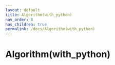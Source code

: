 ```yaml
---
layout: default
title: Algorithm(with_python)
nav_order: 8
has_children: true
permalink: /docs/Algorithm(with_python)
---
```


# Algorithm(with_python)

